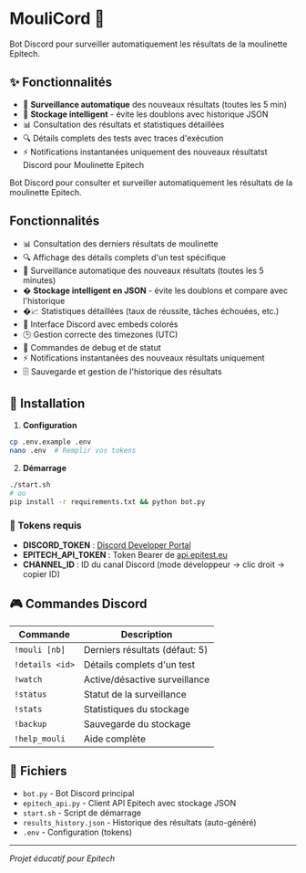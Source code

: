 # MouliCord 🤖

Bot Discord pour surveiller automatiquement les résultats de la moulinette Epitech.

## ✨ Fonctionnalités

- 🚨 **Surveillance automatique** des nouveaux résultats (toutes les 5 min)
- 💾 **Stockage intelligent** - évite les doublons avec historique JSON
- 📊 Consultation des résultats et statistiques détaillées
- 🔍 Détails complets des tests avec traces d'exécution
- ⚡ Notifications instantanées uniquement des nouveaux résultatst Discord pour Moulinette Epitech

Bot Discord pour consulter et surveiller automatiquement les résultats de la moulinette Epitech.

## Fonctionnalités

- 📊 Consultation des derniers résultats de moulinette
- 🔍 Affichage des détails complets d'un test spécifique
- 🚨 Surveillance automatique des nouveaux résultats (toutes les 5 minutes)
- � **Stockage intelligent en JSON** - évite les doublons et compare avec l'historique
- �📈 Statistiques détaillées (taux de réussite, tâches échouées, etc.)
- 🎨 Interface Discord avec embeds colorés
- 🕒 Gestion correcte des timezones (UTC)
- 🔧 Commandes de debug et de statut
- ⚡ Notifications instantanées des nouveaux résultats uniquement
- 🗄️ Sauvegarde et gestion de l'historique des résultats

## 🚀 Installation

1. **Configuration**
```bash
cp .env.example .env
nano .env  # Remplir vos tokens
```

2. **Démarrage**
```bash
./start.sh
# ou
pip install -r requirements.txt && python bot.py
```

### 🔑 Tokens requis

- **DISCORD_TOKEN** : [Discord Developer Portal](https://discord.com/developers/applications)
- **EPITECH_API_TOKEN** : Token Bearer de [api.epitest.eu](https://api.epitest.eu)
- **CHANNEL_ID** : ID du canal Discord (mode développeur → clic droit → copier ID)

## 🎮 Commandes Discord

| Commande | Description |
|----------|-------------|
| `!mouli [nb]` | Derniers résultats (défaut: 5) |
| `!details <id>` | Détails complets d'un test |
| `!watch` | Active/désactive surveillance |
| `!status` | Statut de la surveillance |
| `!stats` | Statistiques du stockage |
| `!backup` | Sauvegarde du stockage |
| `!help_mouli` | Aide complète |

## 📁 Fichiers

- `bot.py` - Bot Discord principal
- `epitech_api.py` - Client API Epitech avec stockage JSON
- `start.sh` - Script de démarrage
- `results_history.json` - Historique des résultats (auto-généré)
- `.env` - Configuration (tokens)

---
*Projet éducatif pour Epitech*